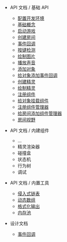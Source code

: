 
* API 文档 / 基础 API
  * [配置开发环境](/k_game/quick_start/setup_dev_env.md)
  * [基础概念](/k_game/quick_start/basic_concepts.md)
  * [启动游戏](/k_game/quick_start/start_game.md)
  * [创建房间](/k_game/quick_start/create_room.md)
  * [事件回调](/k_game/quick_start/event_callback.md)
  * [按键检测](/k_game/quick_start/keyboard_input.md)
  * [绘制图片](/k_game/quick_start/draw_image.md)
  * [播放声音](/k_game/quick_start/play_sound.md)
  * [添加对象](/k_game/quick_start/add_object.md)
  * [给对象添加事件回调](/k_game/quick_start/object_add_callback.md)
  * [创建精灵](/k_game/quick_start/create_sprite.md)
  * [绘制精灵](/k_game/quick_start/draw_sprite.md)
  * [注册组件](/k_game/quick_start/register_component.md)
  * [给对象挂载组件](/k_game/quick_start/object_add_component.md)
  * [注册组件管理器](/k_game/quick_start/register_component_manager.md)
  * [给房间添加组件管理器](/k_game/quick_start/room_add_component_manager.md)
  * [房间视野](/k_game/quick_start/view.md)

* API 文档 / 内建组件
  * ...
  * 精灵渲染器
  * 碰撞盒
  * 状态机
  * 行为树
  * 调试

* API 文档 / 内置工具
  * [侵入式链表](/k_list/)
  * [动态数组](/k_array/)
  * [格式化输出](/k_printf/)
  * [内存池](/k_mem_pool/)

* 设计文档
  * [事件回调](/k_game/design_docs/callback.md)
